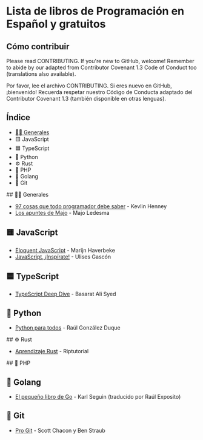 # Lista de libros de Programación en Español y gratuitos

## Cómo contribuir

Please read CONTRIBUTING. If you're new to GitHub, welcome! Remember to abide by our adapted from Contributor Covenant 1.3 Code of Conduct too (translations also available).

Por favor, lee el archivo CONTRIBUTING. Si eres nuevo en GitHub, ¡bienvenido! Recuerda respetar nuestro Código de Conducta adaptado del Contributor Covenant 1.3 (también disponible en otras lenguas).

## Índice

- [👨‍💻 Generales](#generales)
- 🟨 JavaScript
- 🟦 TypeScript
- 🐍 Python
- ⚙️ Rust
- 🐘 PHP
- 🐹 Golang
- 🔀 Git

## 👨‍💻 Generales

- [97 cosas que todo programador debe saber](https://97cosas.com/programador/) - Kevlin Henney
- [Los apuntes de Majo](https://losapuntesdemajo.vercel.app/) - Majo Ledesma

## 🟨 JavaScript

- [Eloquent JavaScript](https://eloquentjs-es.thedojo.mx/Eloquent_JavaScript.pdf) - Marijn Haverbeke
- [JavaScript, ¡Inspírate!](https://leanpub.com/javascript-inspirate) - Ulises Gascón

## 🟦 TypeScript

- [TypeScript Deep Dive](https://basarat.gitbook.io/typescript/) - Basarat Ali Syed

## 🐍 Python

- [Python para todos](https://launchpadlibrarian.net/18980633/Python%20para%20todos.pdf) - Raúl González Duque

## ⚙️ Rust

- [Aprendizaje Rust](https://riptutorial.com/Download/rust-es.pdf) - Riptutorial

## 🐘 PHP

## 🐹 Golang

- [El pequeño libro de Go](https://raulexposito.com/assets/pdf/go.pdf) - Karl Seguin (traducido por Raúl Exposito)

## 🔀 Git

- [Pro Git](-es/releases/download/2.1.23/progit.pdf) - Scott Chacon y Ben Straub
